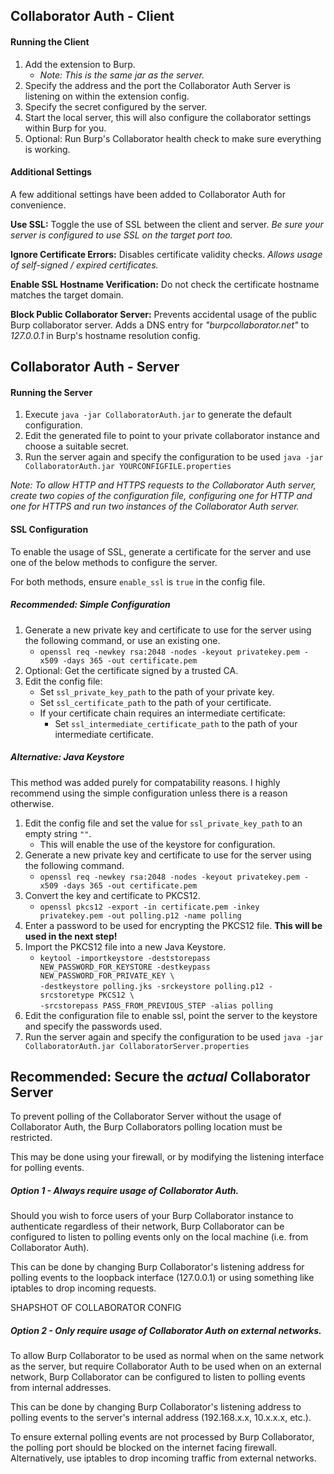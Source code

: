 ## Collaborator Auth - Client

#### Running the Client
1. Add the extension to Burp. 
    * *Note: This is the same jar as the server.*
2. Specify the address and the port the Collaborator Auth Server is listening on within the extension config.
3. Specify the secret configured by the server.
4. Start the local server, this will also configure the collaborator settings within Burp for you.
5. Optional: Run Burp's Collaborator health check to make sure everything is working.


#### Additional Settings
A few additional settings have been added to Collaborator Auth for convenience.

**Use SSL:** Toggle the use of SSL between the client and server. 
*Be sure your server is configured to use SSL on the target port too.*

**Ignore Certificate Errors:** Disables certificate validity checks. 
*Allows usage of self-signed / expired certificates.*

**Enable SSL Hostname Verification:** Do not check the certificate hostname matches the target domain.

**Block Public Collaborator Server:** Prevents accidental usage of the public Burp collaborator server.
Adds a DNS entry for *"burpcollaborator.net"* to *127.0.0.1* in Burp's hostname resolution config.




## Collaborator Auth - Server

#### Running the Server
1. Execute `java -jar CollaboratorAuth.jar` to generate the default configuration.
2. Edit the generated file to point to your private collaborator instance and choose a suitable secret.
3. Run the server again and specify the configuration to be used `java -jar CollaboratorAuth.jar YOURCONFIGFILE.properties`

*Note: To allow HTTP and HTTPS requests to the Collaborator Auth server, create two copies of the configuration file, 
configuring one for HTTP and one for HTTPS and run two instances of the Collaborator Auth server.*

#### SSL Configuration

To enable the usage of SSL, generate a certificate for the server and use one of the below methods to configure the server.

For both methods, ensure `enable_ssl` is `true` in the config file. 

##### Recommended: Simple Configuration

1. Generate a new private key and certificate to use for the server using the following command, or use an existing one.
    - `openssl req -newkey rsa:2048 -nodes -keyout privatekey.pem -x509 -days 365 -out certificate.pem`
1. Optional: Get the certificate signed by a trusted CA.
1. Edit the config file:
    - Set `ssl_private_key_path` to the path of your private key.
    - Set `ssl_certificate_path` to the path of your certificate.
    - If your certificate chain requires an intermediate certificate:
        - Set `ssl_intermediate_certificate_path` to the path of your intermediate certificate.

##### Alternative: Java Keystore

This method was added purely for compatability reasons. I highly recommend using the simple configuration unless
there is a reason otherwise.  

1. Edit the config file and set the value for `ssl_private_key_path` to an empty string `""`. 
    - This will enable the use of the keystore for configuration. 
1. Generate a new private key and certificate to use for the server using the following command.
    - `openssl req -newkey rsa:2048 -nodes -keyout privatekey.pem -x509 -days 365 -out certificate.pem`
1. Convert the key and certificate to PKCS12. 
    - `openssl pkcs12 -export -in certificate.pem -inkey privatekey.pem -out polling.p12 -name polling`
1. Enter a password to be used for encrypting the PKCS12 file. **This will be used in the next step!** 
1. Import the PKCS12 file into a new Java Keystore. 
    - `keytool -importkeystore -deststorepass NEW_PASSWORD_FOR_KEYSTORE -destkeypass NEW_PASSWORD_FOR_PRIVATE_KEY \ `
    <br/>`-destkeystore polling.jks -srckeystore polling.p12 -srcstoretype PKCS12 \ `
    <br/>`-srcstorepass PASS_FROM_PREVIOUS_STEP -alias polling`  
1. Edit the configuration file to enable ssl, point the server to the keystore and specify the passwords used.
1. Run the server again and specify the configuration to be used `java -jar CollaboratorAuth.jar CollaboratorServer.properties`




## Recommended: Secure the *actual* Collaborator Server

To prevent polling of the Collaborator Server without the usage of Collaborator Auth, 
the Burp Collaborators polling location must be restricted. 

This may be done using your firewall, or by modifying the listening interface for polling events.

##### Option 1 - Always require usage of Collaborator Auth.
Should you wish to force users of your Burp Collaborator instance to authenticate regardless of their network, 
Burp Collaborator can be configured to listen to polling events only on the local machine (i.e. from Collaborator Auth).

This can be done by changing Burp Collaborator's listening address for polling events to the loopback interface (127.0.0.1) or 
using something like iptables to drop incoming requests.

SHAPSHOT OF COLLABORATOR CONFIG


##### Option 2 - Only require usage of Collaborator Auth on external networks.  
To allow Burp Collaborator to be used as normal when on the same network as the server, but require Collaborator Auth
to be used when on an external network, Burp Collaborator can be configured to listen to polling events from
internal addresses.

This can be done by changing Burp Collaborator's listening address to polling events to the server's internal address 
(192.168.x.x, 10.x.x.x, etc.). 

To ensure external polling events are not processed by Burp Collaborator, the polling port should be blocked on the
internet facing firewall. Alternatively, use iptables to drop incoming traffic from external networks.